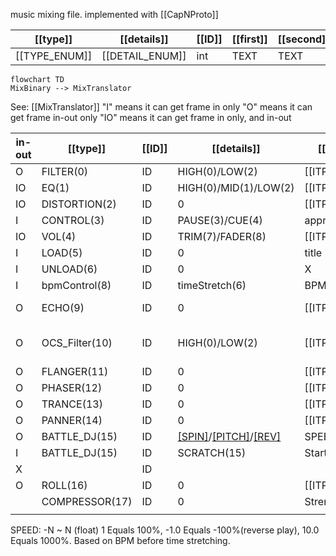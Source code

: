 music mixing file. implemented with [[CapNProto]]

| [[type]]      | [[details]]     | [[ID]] | [[first]] | [[second]] | [[third]] | [[bar]] | [[beat]] | [[separate]] | [[Ebar]] | [[Ebeat]] | [[Eseparate]] |
| ------------- | --------------- | ------ | --------- | ---------- | --------- | ------- | -------- | ------------ | -------- | --------- | ------------- |
| [[TYPE_ENUM]] | [[DETAIL_ENUM]] | int    | TEXT      | TEXT       | TEXT      | long    | long     | long         | long     | long      | long          |
```mermaid
flowchart TD
MixBinary --> MixTranslator
```

See: [[MixTranslator]]
"I" means it can get frame in only
"O" means it can get frame in-out only
"IO" means it can get frame in only, and in-out

| in-out | [[type]]       | [[ID]] | [[details]]                            | [[first]]     | [[second]]       | [[third]]                      | when off |
| ------ | -------------- | ------ | -------------------------------------- | ------------- | ---------------- | ------------------------------ | -------- |
| O      | FILTER(0)      | ID     | HIGH(0)/LOW(2)                         | [[ITPL]]      | [[8PointValues]] |                                |          |
| IO     | EQ(1)          | ID     | HIGH(0)/MID(1)/LOW(2)                  | [[ITPL]]      | [[8PointValues]] |                                | val<-60  |
| IO     | DISTORTION(2)  | ID     | 0                                      | [[ITPL]]      | [[8PointValues]] |                                | val<0    |
| I      | CONTROL(3)     | ID     | PAUSE(3)/CUE(4)                        | approx_loc    | X                |                                |          |
| IO     | VOL(4)         | ID     | TRIM(7)/FADER(8)                       | [[ITPL]]      | [[8PointValues]] |                                |          |
| I      | LOAD(5)        | ID     | 0                                      | title         | composer         | bpm                            |          |
| I      | UNLOAD(6)      | ID     | 0                                      | X             | X                |                                |          |
| I      | bpmControl(8)  | ID     | timeStretch(6)                         | BPM(double)   |                  |                                |          |
| O      | ECHO(9)        | ID     | 0                                      | [[ITPL]]      | [[8PointValues]] | BPM, feedback                  | bps<0    |
| O      | OCS_Filter(10) | ID     | HIGH(0)/LOW(2)                         | [[ITPL]]      | [[8PointValues]] | BPM, MiddleFreq, RangeHalfFreq | bps<0    |
| O      | FLANGER(11)    | ID     | 0                                      | [[ITPL]]      | [[8PointValues]] | BPM                            | bps<0    |
| O      | PHASER(12)     | ID     | 0                                      | [[ITPL]]      | [[8PointValues]] | BPM                            | bps<0    |
| O      | TRANCE(13)     | ID     | 0                                      | [[ITPL]]      | [[8PointValues]] | BPM,GAIN                       | bps<0    |
| O      | PANNER(14)     | ID     | 0                                      | [[ITPL]]      | [[8PointValues]] | BPM,GAIN                       | bps<0    |
| O      | BATTLE_DJ(15)  | ID     | [[SPIN]](12)/[[PITCH]](13)/[[REV]](14) | SPEED         |                  |                                |          |
| I      | BATTLE_DJ(15)  | ID     | SCRATCH(15)                            | StartPosition | SPEED            |                                |          |
| X      |                | ID     |                                        |               |                  |                                |          |
| O      | ROLL(16)       | ID     | 0                                      | [[ITPL]]      | [[8PointValues]] | BPM                            |          |
|        | COMPRESSOR(17) | ID     | 0                                      | Strength      | Thresh,Knee      | ATT,REL                        |          |
|        |                |        |                                        |               |                  |                                |          |

SPEED: -N ~ N (float) 1 Equals 100%, -1.0 Equals -100%(reverse play), 10.0 Equals 1000%. Based on BPM before time stretching.
